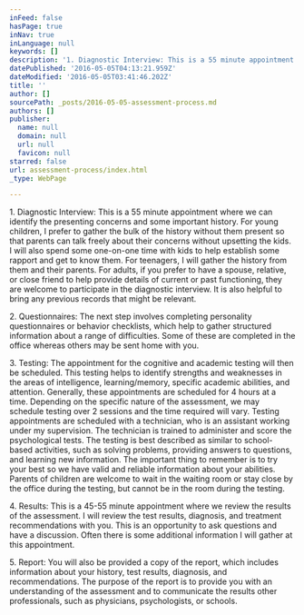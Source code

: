 ```yaml
---
inFeed: false
hasPage: true
inNav: true
inLanguage: null
keywords: []
description: '1. Diagnostic Interview: This is a 55 minute appointment where we can identify the presenting concerns and some important history. For young children, I prefer to gather the bulk of the history without them present so that parents can talk freely about their concerns without upsetting the kids. I will also spend some one-on-one time with kids to help establish some rapport and get to know them. For teenagers, I will gather the history from them and their parents. For adults, if you prefer to have a spouse, relative, or close friend to help provide details of current or past functioning, they are welcome to participate in the diagnostic interview. It is also helpful to bring any previous records that might be relevant. '
datePublished: '2016-05-05T04:13:21.959Z'
dateModified: '2016-05-05T03:41:46.202Z'
title: ''
author: []
sourcePath: _posts/2016-05-05-assessment-process.md
authors: []
publisher:
  name: null
  domain: null
  url: null
  favicon: null
starred: false
url: assessment-process/index.html
_type: WebPage

---
```

1\. Diagnostic Interview: This is a 55 minute appointment where we can identify the presenting concerns and some important history. For young children, I prefer to gather the bulk of the history without them present so that parents can talk freely about their concerns without upsetting the kids. I will also spend some one-on-one time with kids to help establish some rapport and get to know them. For teenagers, I will gather the history from them and their parents. For adults, if you prefer to have a spouse, relative, or close friend to help provide details of current or past functioning, they are welcome to participate in the diagnostic interview. It is also helpful to bring any previous records that might be relevant. 

2\. Questionnaires: The next step involves completing personality questionnaires or behavior checklists, which help to gather structured information about a range of difficulties. Some of these are completed in the office whereas others may be sent home with you. 

3\. Testing: The appointment for the cognitive and academic testing will then be scheduled. This testing helps to identify strengths and weaknesses in the areas of intelligence, learning/memory, specific academic abilities, and attention. Generally, these appointments are scheduled for 4 hours at a time. Depending on the specific nature of the assessment, we may schedule testing over 2 sessions and the time required will vary. Testing appointments are scheduled with a technician, who is an assistant working under my supervision. The technician is trained to administer and score the psychological tests. The testing is best described as similar to school-based activities, such as solving problems, providing answers to questions, and learning new information. The important thing to remember is to try your best so we have valid and reliable information about your abilities. Parents of children are welcome to wait in the waiting room or stay close by the office during the testing, but cannot be in the room during the testing. 

4\. Results: This is a 45-55 minute appointment where we review the results of the assessment. I will review the test results, diagnosis, and treatment recommendations with you. This is an opportunity to ask questions and have a discussion. Often there is some additional information I will gather at this appointment. 

5\. Report: You will also be provided a copy of the report, which includes information about your history, test results, diagnosis, and recommendations. The purpose of the report is to provide you with an understanding of the assessment and to communicate the results other professionals, such as physicians, psychologists, or schools.